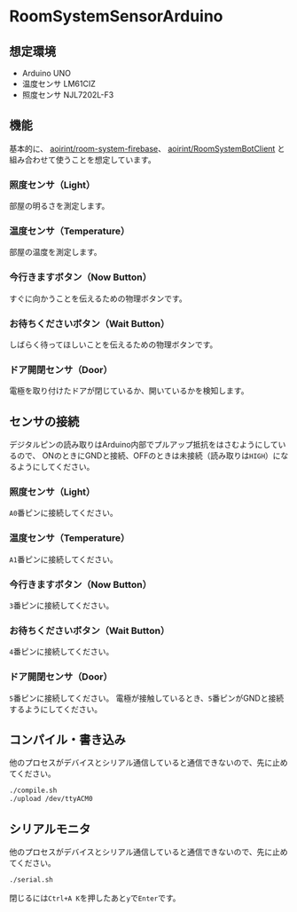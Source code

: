 # RoomSystemSensorArduino

## 想定環境
- Arduino UNO
- 温度センサ LM61CIZ
- 照度センサ NJL7202L-F3

## 機能

基本的に、
[aoirint/room-system-firebase](https://github.com/aoirint/room-system-firebase)、
[aoirint/RoomSystemBotClient](https://github.com/aoirint/RoomSystemBotClient)
と組み合わせて使うことを想定しています。


### 照度センサ（Light）
部屋の明るさを測定します。

### 温度センサ（Temperature）
部屋の温度を測定します。

### 今行きますボタン（Now Button）
すぐに向かうことを伝えるための物理ボタンです。

### お待ちくださいボタン（Wait Button）
しばらく待ってほしいことを伝えるための物理ボタンです。

### ドア開閉センサ（Door）
電極を取り付けたドアが閉じているか、開いているかを検知します。


## センサの接続
デジタルピンの読み取りはArduino内部でプルアップ抵抗をはさむようにしているので、
ONのときにGNDと接続、OFFのときは未接続（読み取りは`HIGH`）になるようにしてください。

### 照度センサ（Light）
`A0`番ピンに接続してください。

### 温度センサ（Temperature）
`A1`番ピンに接続してください。

### 今行きますボタン（Now Button）
`3`番ピンに接続してください。

### お待ちくださいボタン（Wait Button）
`4`番ピンに接続してください。

### ドア開閉センサ（Door）
`5`番ピンに接続してください。
電極が接触しているとき、`5`番ピンがGNDと接続するようにしてください。


## コンパイル・書き込み
他のプロセスがデバイスとシリアル通信していると通信できないので、先に止めてください。

```bash
./compile.sh
./upload /dev/ttyACM0
```

## シリアルモニタ
他のプロセスがデバイスとシリアル通信していると通信できないので、先に止めてください。

```bash
./serial.sh
```

閉じるには`Ctrl+A K`を押したあと`y`で`Enter`です。
